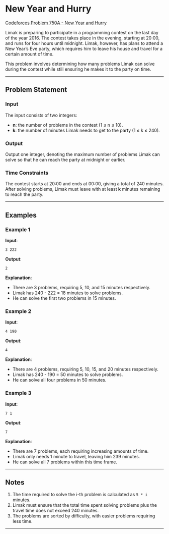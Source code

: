 # New Year and Hurry
[Codeforces Problem 750A - New Year and Hurry](https://codeforces.com/problemset/problem/750/A)

Limak is preparing to participate in a programming contest on the last day of the year 2016. The contest takes place in the evening, starting at 20:00, and runs for four hours until midnight. Limak, however, has plans to attend a New Year’s Eve party, which requires him to leave his house and travel for a certain amount of time. 

This problem involves determining how many problems Limak can solve during the contest while still ensuring he makes it to the party on time.

---

## Problem Statement

### Input
The input consists of two integers:
- **n**: the number of problems in the contest (1 ≤ n ≤ 10).
- **k**: the number of minutes Limak needs to get to the party (1 ≤ k ≤ 240).

### Output
Output one integer, denoting the maximum number of problems Limak can solve so that he can reach the party at midnight or earlier.

### Time Constraints
The contest starts at 20:00 and ends at 00:00, giving a total of 240 minutes. After solving problems, Limak must leave with at least **k** minutes remaining to reach the party.

---

## Examples

### Example 1
**Input**:
```
3 222
```
**Output**:
```
2
```
**Explanation**: 
- There are 3 problems, requiring 5, 10, and 15 minutes respectively.
- Limak has 240 - 222 = 18 minutes to solve problems.
- He can solve the first two problems in 15 minutes.

### Example 2
**Input**:
```
4 190
```
**Output**:
```
4
```
**Explanation**: 
- There are 4 problems, requiring 5, 10, 15, and 20 minutes respectively.
- Limak has 240 - 190 = 50 minutes to solve problems.
- He can solve all four problems in 50 minutes.

### Example 3
**Input**:
```
7 1
```
**Output**:
```
7
```
**Explanation**: 
- There are 7 problems, each requiring increasing amounts of time.
- Limak only needs 1 minute to travel, leaving him 239 minutes.
- He can solve all 7 problems within this time frame.

---

## Notes
1. The time required to solve the i-th problem is calculated as `5 * i` minutes.
2. Limak must ensure that the total time spent solving problems plus the travel time does not exceed 240 minutes.
3. The problems are sorted by difficulty, with easier problems requiring less time.

---